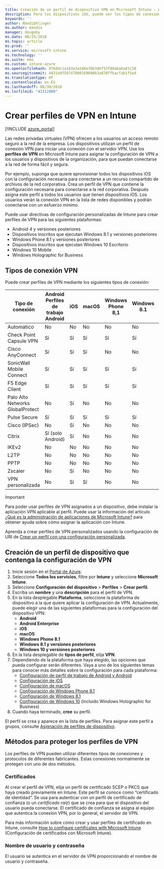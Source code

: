 ```yaml
---
title: Creación de un perfil de dispositivo VPN en Microsoft Intune - Azure | Microsoft Docs
description: Para los dispositivos iOS, puede ver los tipos de conexión de red privada virtual (VPN), crear un perfil de dispositivo VPN en Azure Portal y ver las opciones disponibles para proteger el perfil de VPN con certificados o con un nombre de usuario y una contraseña en Microsoft Intune.
keywords: ''
author: MandiOhlinger
ms.author: mandia
manager: dougeby
ms.date: 08/25/2018
ms.topic: article
ms.prod: ''
ms.service: microsoft-intune
ms.technology: ''
ms.suite: ems
ms.custom: intune-azure
ms.openlocfilehash: 97bddc1a183e3a546e76b346f53f80aba6a81c50
ms.sourcegitcommit: 4d314df59747800169090b3a870ffbacfab1f5ed
ms.translationtype: HT
ms.contentlocale: es-ES
ms.lasthandoff: 08/30/2018
ms.locfileid: "43312880"
---
```

# <a name="create-vpn-profiles-in-intune"></a>Crear perfiles de VPN en Intune

[!INCLUDE [azure_portal](./includes/azure_portal.md)]

Las redes privadas virtuales (VPN) ofrecen a los usuarios un acceso remoto seguro a la red de la empresa. Los dispositivos utilizan un perfil de conexión VPN para iniciar una conexión con el servidor VPN. Use los **perfiles de VPN** en Microsoft Intune para asignar la configuración de VPN a los usuarios y dispositivos de la organización, para que puedan conectarse a la red de forma fácil y segura.

Por ejemplo, suponga que quiere aprovisionar todos los dispositivos iOS con la configuración necesaria para conectarse a un recurso compartido de archivos de la red corporativa. Crea un perfil de VPN que contiene la configuración necesaria para conectarse a la red corporativa. Después asigna este perfil a todos los usuarios que tienen dispositivos iOS. Los usuarios verán la conexión VPN en la lista de redes disponibles y podrán conectarse con un esfuerzo mínimo.

Puede usar directivas de configuración personalizadas de Intune para crear perfiles de VPN para las siguientes plataformas:

* Android 4 y versiones posteriores
* Dispositivos inscritos que ejecutan Windows 8.1 y versiones posteriores
* Windows Phone 8.1 y versiones posteriores
* Dispositivos inscritos que ejecutan Windows 10 Escritorio
* Windows 10 Mobile
* Windows Holographic for Business

## <a name="vpn-connection-types"></a>Tipos de conexión VPN

Puede crear perfiles de VPN mediante los siguientes tipos de conexión:

|Tipo de conexión|Android<br>Perfiles de trabajo Android|iOS|macOS|Windows Phone 8,1|Windows 8.1|Windows 10|
|-|-|-|-|-|-|-|
|Automático|No|No|No|No|No|Sí|
|Check Point Capsule VPN|Sí|Sí|Sí|Sí|Sí|Sí|
|Cisco AnyConnect|Sí|Sí|Sí|No|No|No|
|SonicWall Mobile Connect|Sí|Sí|Sí|Sí|Sí|Sí|
|F5 Edge Client|Sí|Sí|Sí|Sí|Sí|Sí|
|Palo Alto Networks GlobalProtect|No|Sí|No|No|No|Sí|
|Pulse Secure|Sí|Sí|Sí|Sí|Sí|Sí|
|Cisco (IPSec)|No|Sí|No|No|No|No|
|Citrix|Sí (solo Android)|Sí|No|No|No|Sí|
|IKEv2|No|No|No|No|No|Sí|
|L2TP|No|No|No|No|No|Sí|
|PPTP|No|No|No|No|No|Sí|
|Zscaler|No|Sí|No|No|No|No|
|VPN personalizada|No|Sí|Sí|No|No|No|

> [!IMPORTANT]
> Para poder usar perfiles de VPN asignados a un dispositivo, debe instalar la aplicación VPN aplicable al perfil. Puede usar la información del artículo [¿Qué es la administración de aplicaciones de Microsoft Intune?](app-management.md) para obtener ayuda sobre cómo asignar la aplicación con Intune.  

Aprenda a crear perfiles de VPN personalizados usando la configuración de URI de [Crear un perfil con una configuración personalizada](custom-settings-configure.md).

## <a name="create-a-device-profile-containing-vpn-settings"></a>Creación de un perfil de dispositivo que contenga la configuración de VPN

1. Inicie sesión en el [Portal de Azure](https://portal.azure.com).
2. Seleccione **Todos los servicios**, filtre por **Intune** y seleccione **Microsoft Intune**.
3. Seleccione **Configuración del dispositivo** > **Perfiles** > **Crear perfil**.
4. Escriba un **nombre** y una **descripción** para el perfil de VPN.
5. En la lista desplegable **Plataforma**, seleccione la plataforma de dispositivo a la que quiere aplicar la configuración de VPN. Actualmente, puede elegir una de las siguientes plataformas para la configuración del dispositivo VPN:
   - **Android**
   - **Android Enterprise**
   - **iOS**
   - **macOS**
   - **Windows Phone 8.1**
   - **Windows 8.1 y versiones posteriores**
   - **Windows 10 y versiones posteriores**
6. En la lista desplegable de **tipos de perfil**, elija **VPN**.
7. Dependiendo de la plataforma que haya elegido, las opciones que pueda configurar serán diferentes. Vaya a uno de los siguientes temas para conocer más detalles sobre la configuración para cada plataforma:
   - [Configuración de perfil de trabajo de Android y Android](vpn-settings-android.md)
   - [Configuración de iOS](vpn-settings-ios.md)
   - [Configuración de macOS](vpn-settings-macos.md)
   - [Configuración de Windows Phone 8.1](vpn-settings-windows-phone-8-1.md)
   - [Configuración de Windows 8.1](vpn-settings-windows-8-1.md)
   - [Configuración de Windows 10](vpn-settings-windows-10.md) (incluido Windows Holographic for Business)
8. Cuando haya terminado, **cree** su perfil.

El perfil se crea y aparece en la lista de perfiles. Para asignar este perfil a grupos, consulte [Asignación de perfiles de dispositivo](device-profile-assign.md).

## <a name="methods-of-securing-vpn-profiles"></a>Métodos para proteger los perfiles de VPN

Los perfiles de VPN pueden utilizar diferentes tipos de conexiones y protocolos de diferentes fabricantes. Estas conexiones normalmente se protegen con uno de dos métodos.

### <a name="certificates"></a>Certificados

Al crear el perfil de VPN, elija un perfil de certificado SCEP o PKCS que haya creado previamente en Intune. Este perfil se conoce como “certificado de identidad”. Se usa para autenticar con un perfil de certificado de confianza (o un *certificado raíz*) que se crea para que el dispositivo del usuario pueda conectarse. El certificado de confianza se asigna al equipo que autentica la conexión VPN, por lo general, el servidor de VPN.

Para más información sobre cómo crear y usar perfiles de certificado en Intune, consulte [How to configure certificates with Microsoft Intune](certificates-configure.md) (Configuración de certificados con Microsoft Intune).

### <a name="user-name-and-password"></a>Nombre de usuario y contraseña

El usuario se autentica en el servidor de VPN proporcionando el nombre de usuario y contraseña.
